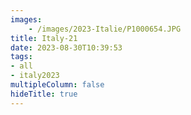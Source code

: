 ```yaml
---
images:
    - /images/2023-Italie/P1000654.JPG
title: Italy-21
date: 2023-08-30T10:39:53
tags:
- all
- italy2023
multipleColumn: false
hideTitle: true
---
```

